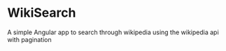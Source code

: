 # WikiSearch
A simple Angular app to search through wikipedia using the wikipedia api with pagination
